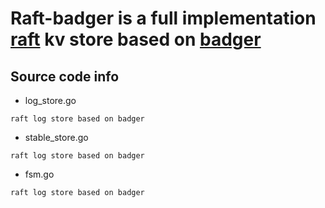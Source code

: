 # Raft-badger is a full implementation [raft](github.com/hashicorp/raft) kv store based on [badger](https://github.com/dgraph-io/badger)

## Source code info

- log_store.go

```
raft log store based on badger
```

- stable_store.go

```
raft log store based on badger
```

- fsm.go

```
raft log store based on badger
```